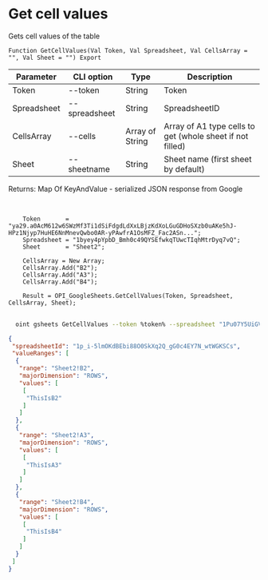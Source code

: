 ﻿---
sidebar_position: 3
---

# Get cell values
 Gets cell values of the table



`Function GetCellValues(Val Token, Val Spreadsheet, Val CellsArray = "", Val Sheet = "") Export`

  | Parameter | CLI option | Type | Description |
  |-|-|-|-|
  | Token | --token | String | Token |
  | Spreadsheet | --spreadsheet | String | SpreadsheetID |
  | CellsArray | --cells | Array of String | Array of A1 type cells to get (whole sheet if not filled) |
  | Sheet | --sheetname | String | Sheet name (first sheet by default) |

  
  Returns:  Map Of KeyAndValue - serialized JSON response from Google

<br/>




```bsl title="Code example"
    Token       = "ya29.a0AcM612w6SWzMf3Ti1dSiFdgdLdXxLBjzKdXoLGuGDHoSXzb0uAKe5hJ-HPz1Njyp7HuHE6NnMnevQwbo0AR-yPAwfrA1OsMFZ_Fac2ASn...";
    Spreadsheet = "1byey4pYpbD_Bmh0c49QYSEfwkqTUwcTIqhMtrDyq7vQ";
    Sheet       = "Sheet2";

    CellsArray = New Array;
    CellsArray.Add("B2");
    CellsArray.Add("A3");
    CellsArray.Add("B4");

    Result = OPI_GoogleSheets.GetCellValues(Token, Spreadsheet, CellsArray, Sheet);
```



```sh title="CLI command example"
    
  oint gsheets GetCellValues --token %token% --spreadsheet "1Pu07Y5UiGVfW4fqfP7tcSQtdSX_2wdm2Ih23zlxJJwc" --cells %cells% --sheetname "Sheet2"

```

```json title="Result"
{
 "spreadsheetId": "1p_i-5lmOKdBEbi88O0SkXq2Q_gG0c4EY7N_wtWGKSCs",
 "valueRanges": [
  {
   "range": "Sheet2!B2",
   "majorDimension": "ROWS",
   "values": [
    [
     "ThisIsB2"
    ]
   ]
  },
  {
   "range": "Sheet2!A3",
   "majorDimension": "ROWS",
   "values": [
    [
     "ThisIsA3"
    ]
   ]
  },
  {
   "range": "Sheet2!B4",
   "majorDimension": "ROWS",
   "values": [
    [
     "ThisIsB4"
    ]
   ]
  }
 ]
}
```
